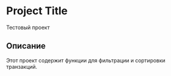 # Project Title

Тестовый проект 

## Описание

Этот проект содержит функции для фильтрации и сортировки транзакций.
